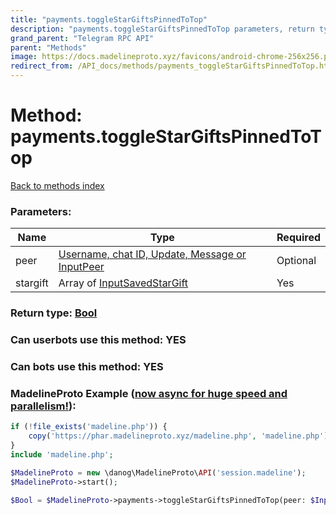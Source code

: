 ```yaml
---
title: "payments.toggleStarGiftsPinnedToTop"
description: "payments.toggleStarGiftsPinnedToTop parameters, return type and example"
grand_parent: "Telegram RPC API"
parent: "Methods"
image: https://docs.madelineproto.xyz/favicons/android-chrome-256x256.png
redirect_from: /API_docs/methods/payments_toggleStarGiftsPinnedToTop.html
---
```

# Method: payments.toggleStarGiftsPinnedToTop
[Back to methods index](index.html)



### Parameters:

| Name     |    Type       | Required |
|----------|---------------|----------|
|peer|[Username, chat ID, Update, Message or InputPeer](/API_docs/types/InputPeer.html) | Optional|
|stargift|Array of [InputSavedStarGift](/API_docs/types/InputSavedStarGift.html) | Yes|


### Return type: [Bool](/API_docs/types/Bool.html)

### Can userbots use this method: **YES**

### Can bots use this method: **YES**


### MadelineProto Example ([now async for huge speed and parallelism!](https://docs.madelineproto.xyz/docs/ASYNC.html)):


```php
if (!file_exists('madeline.php')) {
    copy('https://phar.madelineproto.xyz/madeline.php', 'madeline.php');
}
include 'madeline.php';

$MadelineProto = new \danog\MadelineProto\API('session.madeline');
$MadelineProto->start();

$Bool = $MadelineProto->payments->toggleStarGiftsPinnedToTop(peer: $InputPeer, stargift: [$InputSavedStarGift, $InputSavedStarGift], );
```

